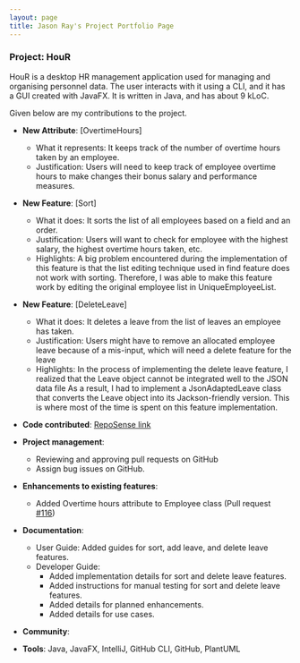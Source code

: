 ```yaml
---
layout: page
title: Jason Ray's Project Portfolio Page
---
```


### Project: HouR

HouR is a desktop HR management application used for managing and organising personnel data. The user interacts with it using a CLI, and it has a GUI created with JavaFX. It is written in Java, and has about 9 kLoC.

Given below are my contributions to the project.

* **New Attribute**: [OvertimeHours]
    * What it represents: It keeps track of the number of overtime hours taken by an employee.
    * Justification: Users will need to keep track of employee overtime hours to make changes their bonus salary and performance measures.

* **New Feature**: [Sort]
    * What it does: It sorts the list of all employees based on a field and an order.
    * Justification: Users will want to check for employee with the highest salary, the highest overtime hours taken, etc.
    * Highlights: A big problem encountered during the implementation of this feature is that
      the list editing technique used in find feature does not work with sorting. Therefore, I was able to make this feature work
      by editing the original employee list in UniqueEmployeeList.

* **New Feature**: [DeleteLeave]
    * What it does: It deletes a leave from the list of leaves an employee has taken.
    * Justification: Users might have to remove an allocated employee leave because of a mis-input, which will need a delete feature for the leave
    * Highlights: In the process of implementing the delete leave feature, I realized that the Leave object cannot be integrated well to the JSON data file
      As a result, I had to implement a JsonAdaptedLeave class that converts the Leave object into its Jackson-friendly version.
      This is where most of the time is spent on this feature implementation.

* **Code contributed**: [RepoSense link](https://nus-cs2103-ay2324s1.github.io/tp-dashboard/?search=JasonRay168&breakdown=true)

* **Project management**:
    * Reviewing and approving pull requests on GitHub
    * Assign bug issues on GitHub.

* **Enhancements to existing features**:
    * Added Overtime hours attribute to Employee class (Pull request [#116](https://github.com/AY2324S1-CS2103T-W12-1/tp/pull/116))

* **Documentation**:
    * User Guide: Added guides for sort, add leave, and delete leave features.
    * Developer Guide:
        * Added implementation details for sort and delete leave features.
        * Added instructions for manual testing for sort and delete leave features.
        * Added details for planned enhancements.
        * Added details for use cases.

* **Community**:

* **Tools**: Java, JavaFX, IntelliJ, GitHub CLI, GitHub, PlantUML
